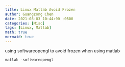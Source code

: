 ```yaml
---
title: Linux Matlab Avoid Frozen
author: Guangzong Chen
date: 2021-03-03 10:44:00 -0500
categories: [Misc]
tags: [Linux, Matlab]
math: true
mermaid: true
---
```

using softwareopengl to avoid frozen when using matlab
```
matlab -softwareopengl
```
